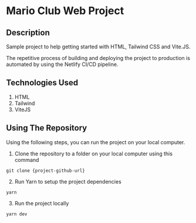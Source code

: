 # Mario Club Web Project

## Description

Sample project to help getting started with HTML, Tailwind CSS and Vite.JS.

The repetitive process of building and deploying the project to production is automated by using the Netlify CI/CD pipeline.

## Technologies Used

1. HTML
2. Tailwind
3. ViteJS

## Using The Repository

Using the following steps, you can run the project on your local computer.

1. Clone the repository to a folder on your local computer using this command

```
git clone {project-github-url}
```

2. Run Yarn to setup the project dependencies

```
yarn
```

3. Run the project locally

```
yarn dev
```
